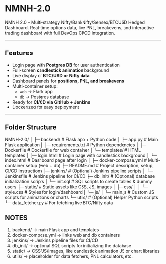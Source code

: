 # NMNH-2.0
NMNH 2.0 – Multi-strategy Nifty/BankNifty/Sensex/BTCUSD Hedged Dashboard. Real-time options data, live PNL, breakevens, and interactive trading dashboard with full DevOps CI/CD integration.

---

## Features

- Login page with **Postgres DB** for user authentication  
- Full-screen **candlestick animation** background  
- Live display of **BTC/USD or Nifty data**  
- Dashboard panels for **positions, PNL, and breakevens**  
- Multi-container setup:  
  - `web` → Flask app  
  - `db` → Postgres database  
- Ready for **CI/CD via GitHub + Jenkins**  
- Dockerized for easy deployment  

---

## Folder Structure

NMNH-2.0/
│
├─ backend/                     # Flask app + Python code
│   ├─ app.py                   # Main Flask application
│   ├─ requirements.txt         # Python dependencies
│   ├─ Dockerfile               # Dockerfile for web container
│   └─ templates/               # HTML templates
│       ├─ login.html           # Login page with candlestick background
│       └─ index.html           # Dashboard page after login
│
├─ docker-compose.yml           # Multi-container setup (web + db)
├─ README.md                    # Project description, setup, CI/CD instructions
├─ jenkins/                     # (Optional) Jenkins pipeline scripts
│   └─ Jenkinsfile              # Jenkins pipeline for CI/CD
├─ db_init/                     # (Optional) database initialization scripts
│   └─ init.sql                 # SQL scripts to create tables & dummy users
├─ static/                      # Static assets like CSS, JS, images
│   ├─ css/
│   │   └─ style.css            # Styles for login/dashboard
│   └─ js/
│       └─ main.js              # Custom JS scripts for animations or charts
└─ utils/                       # (Optional) Helper Python scripts
    └─ data_fetcher.py          # For fetching live BTC/Nifty data


## NOTES
1. backend/ → main Flask app and templates
2. docker-compose.yml → links web and db containers
3. jenkins/ → Jenkins pipeline files for CI/CD
4. db_init/ → optional SQL scripts for initializing the database
5. static/ → CSS/JS/images, like candlestick animation JS or chart libraries
6. utils/ → placeholder for data fetchers, PNL calculators, etc.
